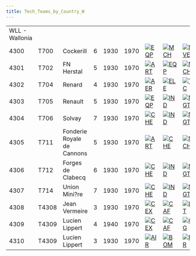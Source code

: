 ```yaml
---
title: Tech_Teams_by_Country_W
---
```

|                |       |                            |     |      |      |                                                                                              |                                                                                                |                                                                                            |                                                                                            |                                                                                            |
|----------------|-------|----------------------------|-----|------|------|----------------------------------------------------------------------------------------------|------------------------------------------------------------------------------------------------|--------------------------------------------------------------------------------------------|--------------------------------------------------------------------------------------------|--------------------------------------------------------------------------------------------|
| WLL - Wallonia |       |                            |     |      |      |                                                                                              |                                                                                                |                                                                                            |                                                                                            |                                                                                            |
| 4300           | T700  | Cockerill                  | 6   | 1930 | 1970 | [![EQP](/images/2/20/General_equipment.png)](/wiki/File:General_equipment.png "EQP")         | [![MCH](/images/a/a1/Mechanics.png)](/wiki/File:Mechanics.png "MCH")                           | [![NVE](/images/0/09/Naval_engineering.png)](/wiki/File:Naval_engineering.png "NVE")       | [![TEC](/images/9/9d/Technical_efficiency.png)](/wiki/File:Technical_efficiency.png "TEC") |                                                                                            |
| 4301           | T702  | FN Herstal                 | 5   | 1930 | 1970 | [![ART](/images/d/d8/Artillery.png)](/wiki/File:Artillery.png "ART")                         | [![EQP](/images/2/20/General_equipment.png)](/wiki/File:General_equipment.png "EQP")           | [![MCH](/images/a/a1/Mechanics.png)](/wiki/File:Mechanics.png "MCH")                       | [![TRA](/images/b/b1/Training.png)](/wiki/File:Training.png "TRA")                         |                                                                                            |
| 4302           | T704  | Renard                     | 4   | 1930 | 1970 | [![AER](/images/a/a1/Aeronautics.png)](/wiki/File:Aeronautics.png "AER")                     | [![ELE](/images/d/dd/Electronics.png)](/wiki/File:Electronics.png "ELE")                       | [![TEC](/images/9/9d/Technical_efficiency.png)](/wiki/File:Technical_efficiency.png "TEC") |                                                                                            |                                                                                            |
| 4303           | T705  | Renault                    | 5   | 1930 | 1970 | [![EQP](/images/2/20/General_equipment.png)](/wiki/File:General_equipment.png "EQP")         | [![IND](/images/7/79/Industrial_engineering.png)](/wiki/File:Industrial_engineering.png "IND") | [![MGT](/images/c/c7/Management.png)](/wiki/File:Management.png "MGT")                     | [![MCH](/images/a/a1/Mechanics.png)](/wiki/File:Mechanics.png "MCH")                       | [![TEC](/images/9/9d/Technical_efficiency.png)](/wiki/File:Technical_efficiency.png "TEC") |
| 4304           | T706  | Solvay                     | 7   | 1930 | 1970 | [![CHE](/images/1/19/Chemistry.png)](/wiki/File:Chemistry.png "CHE")                         | [![IND](/images/7/79/Industrial_engineering.png)](/wiki/File:Industrial_engineering.png "IND") | [![MGT](/images/c/c7/Management.png)](/wiki/File:Management.png "MGT")                     | [![MTH](/images/7/79/Mathematics.png)](/wiki/File:Mathematics.png "MTH")                   |                                                                                            |
| 4305           | T711  | Fonderie Royale de Cannons | 5   | 1930 | 1970 | [![ART](/images/d/d8/Artillery.png)](/wiki/File:Artillery.png "ART")                         | [![CHE](/images/1/19/Chemistry.png)](/wiki/File:Chemistry.png "CHE")                           | [![MCH](/images/a/a1/Mechanics.png)](/wiki/File:Mechanics.png "MCH")                       | [![TRA](/images/b/b1/Training.png)](/wiki/File:Training.png "TRA")                         |                                                                                            |
| 4306           | T712  | Forges de Clabecq          | 6   | 1930 | 1970 | [![CHE](/images/1/19/Chemistry.png)](/wiki/File:Chemistry.png "CHE")                         | [![IND](/images/7/79/Industrial_engineering.png)](/wiki/File:Industrial_engineering.png "IND") | [![MGT](/images/c/c7/Management.png)](/wiki/File:Management.png "MGT")                     |                                                                                            |                                                                                            |
| 4307           | T714  | Union Mini?re              | 7   | 1930 | 1970 | [![CHE](/images/1/19/Chemistry.png)](/wiki/File:Chemistry.png "CHE")                         | [![IND](/images/7/79/Industrial_engineering.png)](/wiki/File:Industrial_engineering.png "IND") | [![MGT](/images/c/c7/Management.png)](/wiki/File:Management.png "MGT")                     | [![NUC](/images/0/05/Nuclear_engineering.png)](/wiki/File:Nuclear_engineering.png "NUC")   |                                                                                            |
| 4308           | T4308 | Jean Vermeire              | 3   | 1930 | 1970 | [![CEX](/images/b/bc/Centralized_execution.png)](/wiki/File:Centralized_execution.png "CEX") | [![CAF](/images/f/f8/Combined_arms_focus.png)](/wiki/File:Combined_arms_focus.png "CAF")       | [![LGT](/images/1/1d/Large_unit_tactics.png)](/wiki/File:Large_unit_tactics.png "LGT")     |                                                                                            |                                                                                            |
| 4309           | T4309 | Lucien Lippert             | 4   | 1940 | 1970 | [![CEX](/images/b/bc/Centralized_execution.png)](/wiki/File:Centralized_execution.png "CEX") | [![CAF](/images/f/f8/Combined_arms_focus.png)](/wiki/File:Combined_arms_focus.png "CAF")       | [![CRG](/images/3/38/Individual_courage.png)](/wiki/File:Individual_courage.png "CRG")     | [![LGT](/images/1/1d/Large_unit_tactics.png)](/wiki/File:Large_unit_tactics.png "LGT")     |                                                                                            |
| 4310           | T4309 | Lucien Lippert             | 3   | 1930 | 1970 | [![AIR](/images/8/87/Aircraft_testing.png)](/wiki/File:Aircraft_testing.png "AIR")           | [![BOM](/images/2/26/Bomber_tactics.png)](/wiki/File:Bomber_tactics.png "BOM")                 | [![FTR](/images/8/8a/Fighter_tactics.png)](/wiki/File:Fighter_tactics.png "FTR")           |                                                                                            |                                                                                            |
